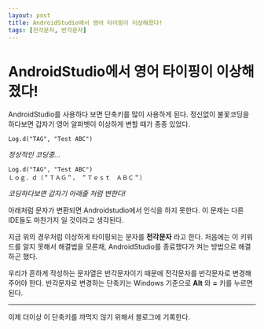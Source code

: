 ```yaml
---
layout: post
title: AndroidStudio에서 영어 타이핑이 이상해졌다!
tags: [전각문자, 반각문자]
---
```


# AndroidStudio에서 영어 타이핑이 이상해졌다!
AndroidStudio를 사용하다 보면 단축키를 많이 사용하게 된다.
정신없이 불꽃코딩을 하다보면 갑자기 영어 알파벳이 이상하게 변할 때가 종종 있었다.

    Log.d("TAG", "Test ABC")
*정상적인 코딩중...*

    Log.d("TAG", "Test ABC")
    Ｌｏｇ．ｄ（＂ＴＡＧ＂，　＂Ｔｅｓｔ　ＡＢＣ＂）
*코딩하다보면 갑자기 아래줄 처럼 변한다!*

아래처럼 문자가 변환되면 Androidstudio에서 인식을 하지 못한다. 이 문제는 다른 IDE들도 마찬가지 일 것이라고 생각된다.

지금 위의 경우처럼 이상하게 타이핑되는 문자를 **전각문자** 라고 한다. 처음에는 이 키워드를 알지 못해서 해결법을 모른채, AndroidStudio를 종료했다가 켜는 방법으로 해결하곤 했다.

우리가 흔하게 작성하는 문자열은 반각문자이기 때문에 전각문자를 반각문자로 변경해주어야 한다. 반각문자로 변경하는 단축키는 Windows 기준으로 **Alt** 와 **=** 키를 누르면 된다.

---

이제 더이상 이 단축키를 까먹지 않기 위해서 블로그에 기록한다.
